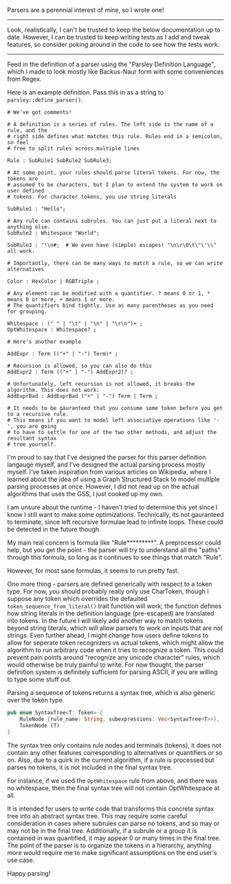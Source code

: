 
Parsers are a perennial interest of mine, so I wrote one!

---

Look, realistically, I can't be trusted to keep the below documentation up to date.
However, I can be trusted to keep writing tests as I add and tweak features, so
consider poking around in the code to see how the tests work.

---

Feed in the definition of a parser using the "Parsley Definition Language", which
I made to look mostly like Backus-Naur form with some conveniences from Regex.

Here is an example definition. Pass this in as a string to `parsley::define_parser()`.

```text
# We've got comments!

# A definition is a series of rules. The left side is the name of a rule, and the
# right side defines what matches this rule. Rules end in a semicolon, so feel
# free to split rules across multiple lines

Rule : SubRule1 SubRule2 SubRule3;

# At some point, your rules should parse literal tokens. For now, the tokens are
# assumed to be characters, but I plan to extend the system to work on user defined
# tokens. For character tokens, you use string literals

SubRule1 : "Hello";

# Any rule can contains subrules. You can just put a literal next to anything else.
SubRule2 : Whitespace "World";

SubRule3 : "!\n#;  # We even have (simple) escapes! "\n\r\0\t\"\'\\" all work.

# Importantly, there can be many ways to match a rule, so we can write alternatives

Color : HexColor | RGBTriple ;

# Any element can be modified with a quantifier. ? means 0 or 1, * means 0 or more, + means 1 or more.
# The quantifiers bind tightly. Use as many parentheses as you need for grouping.

Whitespace : (" " | "\t" | "\n" | "\r\n")+ ;
OptWhitespace : Whitespace? ; 

# Here's another example

AddExpr : Term (("+" | "-") Term)* ;

# Recursion is allowed, so you can also do this
AddExpr2 : Term (("+" | "-") AddExpr2)? ;

# Unfortunately, left recursion is not allowed, it breaks the algorithm. This does not work:
AddExprBad : AddExprBad ("+" | "-") Term | Term ;

# It needs to be gauranteed that you consume some token before you get to a recursive rule.
# This means if you want to model left associative operations like '-', you are going
# to have to settle for one of the two other methods, and adjust the resultant syntax
# tree yourself.
```

I'm proud to say that I've designed the parser for this parser definition langauge
myself, and I've designed the actual parsing process mostly myself. I've taken
inspiration from various articles on Wikipedia, where I learned about the idea
of using a Graph Structured Stack to model multiple parsing processes at once. 
However, I did not read up on the actual algorithms that uses the GSS, I just 
cooked up my own.

I am unsure about the runtime - I haven't tried to determine this yet since I know
I still want to make some optimizations. Technically, its not gauranteed to terminate,
since left recursive formulae lead to infinite loops. These could be detected in 
the future though.

My main real concern is formula like "Rule*********". A preprocessor could help, but
you get the point - the parser will try to understand all the "paths" through this
formula, so long as it continues to see things that match "Rule".

However, for most sane formulas, it seems to run pretty fast.

One more thing - parsers are defined generically with respect to a token type. For
now, you should probably really only use CharToken, though I suppose any token which
overrides the defaulted `token_sequence_from_literal()` trait function will work; the function defines
how string literals in the definition language (pre-escaped) are translated into
tokens. In the future I will likely add another way to match tokens beyond string
literals, which will allow parsers to work on inputs that are not strings.
Even further ahead, I might change how users define tokens to allow for seperate
token recognizers vs actual tokens, which might allow the algorithm to run arbitrary code
when it tries to recognize a token. This could prevent pain points around "recognize
any unicode character" rules, which would otherwise be truly painful to write. For
now thought, the parser definition system is definitely sufficient for parsing ASCII, 
if you are willing to type some stuff out.

Parsing a sequence of tokens returns a syntax tree, which is also generic over the
token type.

```rust
pub enum SyntaxTree<T: Token> {
    RuleNode {rule_name: String, subexpressions: Vec<SyntaxTree<T>>},
    TokenNode (T)
}
```

The syntax tree only contains rule nodes and terminals (tokens), it does not contain
any other features corresponding to alternatives or quantifiers or so on. Also, due
to a quirk in the current algorithm, if a rule is processed but parses no tokens, it
is not included in the final syntax tree.

For instance, if we used the `OptWhitespace` rule from above, and there was no
whitespace, then the final syntax tree will not contain OptWhitespace at all.

It is intended for users to write code that transforms this concrete syntax tree
into an abstract syntax tree. This may require some careful consideration in cases
where subrules can parse no tokens, and so may or may not be in the final tree. Additionally,
if a subrule or a group it is contained in was quantified, it may appear 0 or many times
in the final tree. The point of the parser is to organize the tokens in a hierarchy,
anything more would require me to make significant assumptions on the end user's
use case.

Happy parsing!
